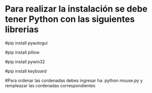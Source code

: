 # Para realizar la instalación se debe tener Python con las siguientes librerias
#pip install pyautogui

#pip install pillow

#pip install pywin32

#pip install keyboard

#Para ordenar las cordenadas debes ingresar ha: python mouse.py y rempleazar las cordenadas correspondientes
